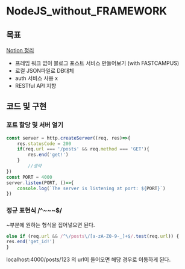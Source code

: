 # NodeJS_without_FRAMEWORK    
## 목표
[Notion 정리](https://www.notion.so/087cbd1e9d3045dbaaad48f5738ed5b5)  
- 프레임 워크 없이 블로그 포스트 서비스 만들어보기 (with FASTCAMPUS)
- 로컬 JSON파일로 DB대체
- auth 서비스 사용 x
- RESTful API 지향

## 코드 및 구현

### 포트 할당 및 서버 열기

```jsx
const server = http.createServer((req, res)=>{
    res.statusCode = 200
    if(req.url === '/posts' && req.method === 'GET'){
        res.end('get!')
    }
		//생략
})
const PORT = 4000
server.listen(PORT, ()=>{
    console.log(`The server is listening at port: ${PORT}`)
})
```

### 정규 표현식 /^~~~$/

~부분에 원하는 형식을 집어넣으면 된다.

```jsx
else if (req.url && /^\/posts\/[a-zA-Z0-9-_]+$/.test(req.url)) {
res.end('get_id!')
}
```

localhost:4000/posts/123 의 url이 들어오면 해당 경우로 이동하게 된다.
